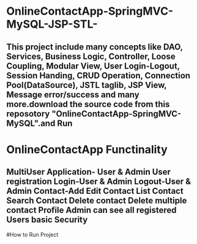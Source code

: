 # OnlineContactApp-SpringMVC-MySQL-JSP-STL-
This project include many concepts like DAO, Services, Business Logic, Controller, Loose Coupling, Modular View, User Login-Logout, Session Handing, CRUD Operation, Connection Pool(DataSource), JSTL taglib, JSP View, Message error/success and many more.download the source code from this reposotory "OnlineContactApp-SpringMVC-MySQL".and Run
------------------------------------------------------------------------------------------------------------------------------------
# OnlineContactApp Functinality
MultiUser Application- User & Admin
User registration
Login-User & Admin
Logout-User & Admin
Contact-Add
Edit Contact
List Contact
Search Contact
Delete contact
Delete multiple contact
Profile
Admin can see all registered Users
basic Security
------------------------------------------------------------------------------------------------------------------------------------
#How to Run Project


